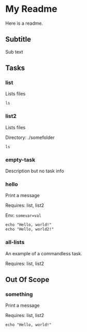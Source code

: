 # My Readme

Here is a readme.

## Subtitle
Sub text

## Tasks

### list

Lists files

```
ls
```
### list2

Lists files

Directory: ./somefolder

```
ls
```

### empty-task

Description but no task info

### hello

Print a message

Requires: list, list2

Env: `somevar=val`

```
echo "Hello, world!"
echo "Hello, world2!"
```

### all-lists

An example of a commandless task.

Requires: list, list2


## Out Of Scope


### something

Print a message

Requires: list, list2

```
echo "Hello, world!"
```
